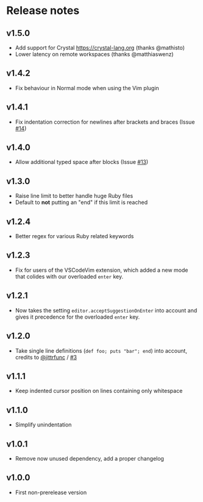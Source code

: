 # Release notes

## v1.5.0

- Add support for Crystal https://crystal-lang.org (thanks @mathisto)
- Lower latency on remote workspaces (thanks @matthiaswenz)

## v1.4.2

- Fix behaviour in Normal mode when using the Vim plugin

## v1.4.1

- Fix indentation correction for newlines after brackets and braces (Issue [#14](https://github.com/kaiwood/vscode-endwise/issues/14))

## v1.4.0

- Allow additional typed space after blocks (Issue [#13](https://github.com/kaiwood/vscode-endwise/issues/13))

## v1.3.0

- Raise line limit to better handle huge Ruby files
- Default to **not** putting an "end" if this limit is reached

## v1.2.4

- Better regex for various Ruby related keywords

## v1.2.3

- Fix for users of the VSCodeVim extension, which added a new mode that colides with our overloaded `enter` key.

## v1.2.1

- Now takes the setting `editor.acceptSuggestionOnEnter` into account and gives it precedence for the overloaded `enter` key.

## v1.2.0

- Take single line definitions (`def foo; puts "bar"; end`) into account, credits to [@jittrfunc](https://github.com/jittrfunc) / [#3](https://github.com/kaiwood/vscode-endwise/pull/3)

## v1.1.1

- Keep indented cursor position on lines containing only whitespace

## v1.1.0

- Simplify unindentation

## v1.0.1

- Remove now unused dependency, add a proper changelog

## v1.0.0

- First non-prerelease version
